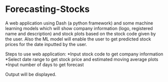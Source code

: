 # Forecasting-Stocks

A web application using Dash (a python framework) and some machine learning models which will show company information (logo, registered name and description) and stock plots based on the stock code given by the user. Also the ML model will enable the user to get predicted stock prices for the date inputted by the user.


Steps to use web application:
*Input stock code to get company information 
*Select date range to get stock price and estimated moving average plots
*Input number of days to get forecast


Output will be displayed.
